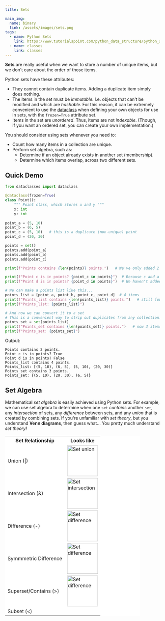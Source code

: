 ```yaml
---
title: Sets

main_img:
  name: binary
  link: /assets/images/sets.png
tags: 
  - name: Python Sets
    link: https://www.tutorialspoint.com/python_data_structure/python_sets.htm
  - name: classes
    link: classes
---
```

**Sets** are really useful when we want to store a number of unique items, but we don't care about the order of those items.

Python sets have these attributes:

- They cannot contain duplicate items.  Adding a duplicate item simply does nothing.
- The items in the set must be _immutable_. I.e. objects that can't be modified and which are _hashable_. For this reason, it can be extremely convenient to use the [dataclass](classes#dataclass) when defining your own objects for use in sets, with the `frozen=True` attribute set.
- Items in the set are _unordered_. Thus, items are not _indexable_.  (Though, if you want an ordered set, you can create your own implementation.)

You should consider using sets whenever you need to:

- Count how many items in a collection are unique.
- Perform set algebra, such as:
  - Determine if an object already exists in another set (membership).
  - Determine which items overlap, across two different sets.

## Quick Demo

```python
from dataclasses import dataclass

@dataclass(frozen=True)
class Point():
    """ Point class, which stores x and y """
    x: int
    y: int
    
point_a = (5, 10)
point_b = (6, 5)
point_c = (5, 10)   # this is a duplicate (non-unique) point
point_d = (20, 30)

points = set()
points.add(point_a)
points.add(point_b)
points.add(point_c)

print(f"Points contains {len(points)} points.")   # We've only added 2 unique points

print(f"Point c is in points? {point_c in points}")  # Because c and a are actually the same
print(f"Point d is in points? {point_d in points}")  # We haven't added this

# We can make a points list like this...
points_list = [point_a, point_b, point_c, point_d]  # 4 items
print(f"Points_list contains {len(points_list)} points.")   # still four items
print(f"Points_list: {points_list}")

# And now we can convert it to a set
# This is a convenient way to strip out duplicates from any collection!
points_set = set(points_list)
print(f"Points_set contains {len(points_set)} points.")   # now 3 items
print(f"Points_set: {points_set}")
```

Output:

```text
Points contains 2 points.
Point c is in points? True
Point d is in points? False
Points_list contains 4 points.
Points_list: [(5, 10), (6, 5), (5, 10), (20, 30)]
Points_set contains 3 points.
Points_set: {(5, 10), (20, 30), (6, 5)}
```

## Set Algebra

Mathematical _set algebra_ is easily achieved using Python sets. For example, we can use set algebra to determine when one `set` _contains_ another `set`, any _intersection_ of sets, any _difference_ between sets, and any _union_ that is created by combining sets. If you're unfamiliar with _set theory_, but you understand **Venn diagrams**, then guess what... You pretty much understand _set theory!_

<table class="dazbo-table" style="background: white; width: 440px">
    <tr>
      <th>Set Relationship</th>
      <th>Looks like</th>
    </tr>
    <tr><td>Union (|)</td><td><img src="{{'/assets/images/set_union.png' | relative_url }}" alt="Set union" style="width:100px;"/></td></tr>
    <tr><td>Intersection (&)</td><td><img src="{{'/assets/images/set_intersection.png' | relative_url }}" alt="Set intersection" style="width:100px;"/></td></tr>
    <tr><td>Difference (-)</td><td><img src="{{'/assets/images/set_difference.png' | relative_url }}" alt="Set difference" style="width:100px;"/></td></tr>
    <tr><td>Symmmetric Difference</td><td><img src="{{'/assets/images/symmetric_diff.png' | relative_url }}" alt="Set difference" style="width:100px;"/></td></tr>
    <tr><td>Superset/Contains (>)</td><td><img src="{{'/assets/images/set_superset.png' | relative_url }}" alt="Set difference" style="width:100px;"/></td></tr> 
    <tr><td>Subset (<)</td><td></td></tr>    
</table>

